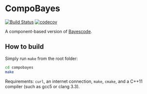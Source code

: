 # CompoBayes
[![Build Status](https://travis-ci.org/vlanore/compobayes.svg?branch=master)](https://travis-ci.org/vlanore/compobayes) [![codecov](https://codecov.io/gh/vlanore/compobayes/branch/master/graph/badge.svg)](https://codecov.io/gh/vlanore/compobayes)

A component-based version of [Bayescode](https://github.com/bayesiancook/bayescode).

## How to build
Simply run `make` from the root folder:
```bash
cd compobayes
make
```

Requirements: `curl`, an internet connection, `make`, `cmake`, and a C++11 compiler (such as gcc5 or clang 3.3).
